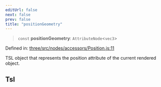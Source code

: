 ```yaml
---
editUrl: false
next: false
prev: false
title: "positionGeometry"
---
```


> `const` **positionGeometry**: `AttributeNode`\<`vec3`\>

Defined in: [three/src/nodes/accessors/Position.js:11](https://github.com/DefinitelyMaybe/three-i18n/blob/fa57b79433d1c349ffb23a78727299c8d4190136/three/src/nodes/accessors/Position.js#L11)

TSL object that represents the position attribute of the current rendered object.

## Tsl
